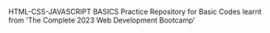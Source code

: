HTML-CSS-JAVASCRIPT BASICS
Practice Repository for Basic Codes learnt from 'The Complete 2023 Web Development Bootcamp' 

